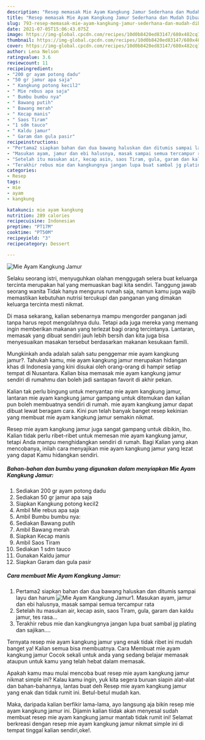 ```yaml
---
description: "Resep memasak Mie Ayam Kangkung Jamur Sederhana dan Mudah Dibuat"
title: "Resep memasak Mie Ayam Kangkung Jamur Sederhana dan Mudah Dibuat"
slug: 793-resep-memasak-mie-ayam-kangkung-jamur-sederhana-dan-mudah-dibuat
date: 2021-07-05T15:06:43.075Z
image: https://img-global.cpcdn.com/recipes/10d0b8420ed83147/680x482cq70/mie-ayam-kangkung-jamur-foto-resep-utama.jpg
thumbnail: https://img-global.cpcdn.com/recipes/10d0b8420ed83147/680x482cq70/mie-ayam-kangkung-jamur-foto-resep-utama.jpg
cover: https://img-global.cpcdn.com/recipes/10d0b8420ed83147/680x482cq70/mie-ayam-kangkung-jamur-foto-resep-utama.jpg
author: Lena Nelson
ratingvalue: 3.6
reviewcount: 11
recipeingredient:
- "200 gr ayam potong dadu"
- "50 gr jamur apa saja"
- " Kangkung potong kecil2"
- " Mie rebus apa saja"
- " Bumbu bumbu nya"
- " Bawang putih"
- " Bawang merah"
- " Kecap manis"
- " Saos Tiram"
- "1 sdm tauco"
- " Kaldu jamur"
- " Garam dan gula pasir"
recipeinstructions:
- "Pertama2 siapkan bahan dan dua bawang haluskan dan ditumis sampai layu dan harum"
- "Masukan ayam, jamur dan ebi halusnya, masak sampai semua tercampur rata"
- "Setelah itu masukan air, kecap asin, saos Tiram, gula, garam dan kaldu jamur, tes rasa..."
- "Terakhir rebus mie dan kangkungnya jangan lupa buat sambal jg plating dan sajikan...."
categories:
- Resep
tags:
- mie
- ayam
- kangkung

katakunci: mie ayam kangkung 
nutrition: 289 calories
recipecuisine: Indonesian
preptime: "PT17M"
cooktime: "PT50M"
recipeyield: "3"
recipecategory: Dessert

---
```



![Mie Ayam Kangkung Jamur](https://img-global.cpcdn.com/recipes/10d0b8420ed83147/680x482cq70/mie-ayam-kangkung-jamur-foto-resep-utama.jpg)

Selaku seorang istri, menyuguhkan olahan menggugah selera buat keluarga tercinta merupakan hal yang memuaskan bagi kita sendiri. Tanggung jawab seorang  wanita Tidak hanya mengurus rumah saja, namun kamu juga wajib memastikan kebutuhan nutrisi tercukupi dan panganan yang dimakan keluarga tercinta mesti nikmat.

Di masa  sekarang, kalian sebenarnya mampu mengorder panganan jadi tanpa harus repot mengolahnya dulu. Tetapi ada juga mereka yang memang ingin memberikan makanan yang terlezat bagi orang tercintanya. Lantaran, memasak yang dibuat sendiri jauh lebih bersih dan kita juga bisa menyesuaikan masakan tersebut berdasarkan makanan kesukaan famili. 



Mungkinkah anda adalah salah satu penggemar mie ayam kangkung jamur?. Tahukah kamu, mie ayam kangkung jamur merupakan hidangan khas di Indonesia yang kini disukai oleh orang-orang di hampir setiap tempat di Nusantara. Kalian bisa memasak mie ayam kangkung jamur sendiri di rumahmu dan boleh jadi santapan favorit di akhir pekan.

Kalian tak perlu bingung untuk menyantap mie ayam kangkung jamur, lantaran mie ayam kangkung jamur gampang untuk ditemukan dan kalian pun boleh membuatnya sendiri di rumah. mie ayam kangkung jamur dapat dibuat lewat beragam cara. Kini pun telah banyak banget resep kekinian yang membuat mie ayam kangkung jamur semakin nikmat.

Resep mie ayam kangkung jamur juga sangat gampang untuk dibikin, lho. Kalian tidak perlu ribet-ribet untuk memesan mie ayam kangkung jamur, tetapi Anda mampu menghidangkan sendiri di rumah. Bagi Kalian yang akan mencobanya, inilah cara menyajikan mie ayam kangkung jamur yang lezat yang dapat Kamu hidangkan sendiri.

<!--inarticleads1-->

##### Bahan-bahan dan bumbu yang digunakan dalam menyiapkan Mie Ayam Kangkung Jamur:

1. Sediakan 200 gr ayam potong dadu
1. Sediakan 50 gr jamur apa saja
1. Siapkan  Kangkung potong kecil2
1. Ambil  Mie rebus apa saja
1. Ambil  Bumbu bumbu nya:
1. Sediakan  Bawang putih
1. Ambil  Bawang merah
1. Siapkan  Kecap manis
1. Ambil  Saos Tiram
1. Sediakan 1 sdm tauco
1. Gunakan  Kaldu jamur
1. Siapkan  Garam dan gula pasir




<!--inarticleads2-->

##### Cara membuat Mie Ayam Kangkung Jamur:

1. Pertama2 siapkan bahan dan dua bawang haluskan dan ditumis sampai layu dan harum
<img src="https://img-global.cpcdn.com/steps/224636be17aa5175/160x128cq70/mie-ayam-kangkung-jamur-langkah-memasak-1-foto.jpg" alt="Mie Ayam Kangkung Jamur">1. Masukan ayam, jamur dan ebi halusnya, masak sampai semua tercampur rata
1. Setelah itu masukan air, kecap asin, saos Tiram, gula, garam dan kaldu jamur, tes rasa...
1. Terakhir rebus mie dan kangkungnya jangan lupa buat sambal jg plating dan sajikan....




Ternyata resep mie ayam kangkung jamur yang enak tidak ribet ini mudah banget ya! Kalian semua bisa membuatnya. Cara Membuat mie ayam kangkung jamur Cocok sekali untuk anda yang sedang belajar memasak ataupun untuk kamu yang telah hebat dalam memasak.

Apakah kamu mau mulai mencoba buat resep mie ayam kangkung jamur nikmat simple ini? Kalau kamu ingin, yuk kita segera buruan siapin alat-alat dan bahan-bahannya, lantas buat deh Resep mie ayam kangkung jamur yang enak dan tidak rumit ini. Betul-betul mudah kan. 

Maka, daripada kalian berfikir lama-lama, ayo langsung aja bikin resep mie ayam kangkung jamur ini. Dijamin kalian tiidak akan menyesal sudah membuat resep mie ayam kangkung jamur mantab tidak rumit ini! Selamat berkreasi dengan resep mie ayam kangkung jamur nikmat simple ini di tempat tinggal kalian sendiri,oke!.


